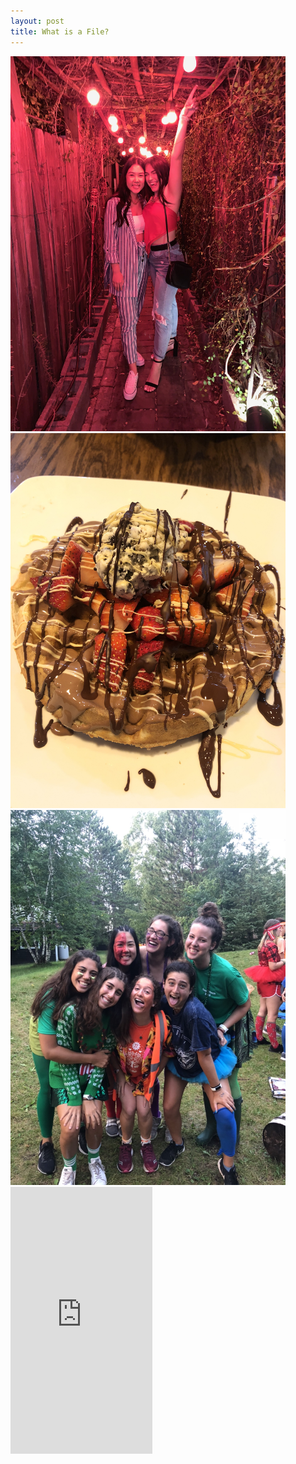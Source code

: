 ```yaml
---
layout: post
title: What is a File?
---
```


<img src="/birthday.JPG" width="440" height="600">
<img src="/icecream.JPG" width="440" height="600">
<img src="/BT.jpg" width="440" height="600">
<div style='position:relative; padding-bottom:calc(179.68% + 44px)'><iframe src='https://gfycat.com/ifr/OilyAlertBlacknorwegianelkhound' frameborder='0' scrolling='no' width='45%' height='45%' style='position:absolute;top:0;left:0;' allowfullscreen></iframe></div>


